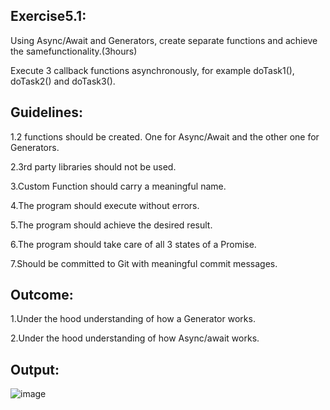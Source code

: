 <h2>Exercise5.1:</h2>

Using Async/Await and Generators, create separate functions and achieve the samefunctionality.(3hours)

Execute 3 callback functions asynchronously, for example doTask1(), doTask2() and doTask3().

<h2>Guidelines:</h2>

1.2 functions should be created. One for Async/Await and the other one for Generators.

2.3rd party libraries should not be used.

3.Custom Function should carry a meaningful name.

4.The program should execute without errors.

5.The program should achieve the desired result.

6.The program should take care of all 3 states of a Promise.

7.Should be committed to Git with meaningful commit messages.

<h2>Outcome:</h2>

1.Under the hood understanding of how a Generator works.

2.Under the hood understanding of how Async/await works.

<h2>Output:</h2>

![image](https://user-images.githubusercontent.com/46132450/219605197-16442155-282c-49e1-8092-825e16098869.png)
